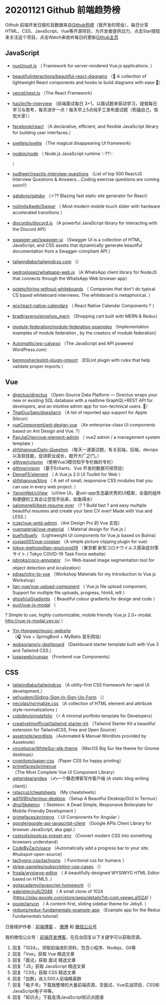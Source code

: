 # 20201121 Github 前端趋势榜

Github 前端开发日报栏目数据来自[Github热榜](https://github.qdkfweb.cn/)（我开发的爬虫），每日分享HTML、CSS、JavaScript、Vue等开源项目，为开发者提供动力，点击Star按钮来关注这个项目，点击Watch来收听每日的更新[Github主页](https://github.com/kujian/githubTrending)
## JavaScript

* [nuxt/nuxt.js](https://github.com/nuxt/nuxt.js) （
        Framework for server-rendered Vue.js applications.
      ）
* [beautifulinteractions/beautiful-react-diagrams](https://github.com/beautifulinteractions/beautiful-react-diagrams) （&#x1f48e; A collection of lightweight React components and hooks to build diagrams with ease &#x1f48e;）
* [vercel/next.js](https://github.com/vercel/next.js) （The React Framework）
* [haizlin/fe-interview](https://github.com/haizlin/fe-interview) （前端面试每日 3+1，以面试题来驱动学习，提倡每日学习与思考，每天进步一点！每天早上5点纯手工发布面试题（死磕自己，愉悦大家））
* [facebook/react](https://github.com/facebook/react) （A declarative, efficient, and flexible JavaScript library for building user interfaces.）
* [sveltejs/svelte](https://github.com/sveltejs/svelte) （The magical disappearing UI framework）
* [nodejs/node](https://github.com/nodejs/node) （
        Node.js JavaScript runtime ✨??✨

      ）
* [sudheerj/reactjs-interview-questions](https://github.com/sudheerj/reactjs-interview-questions) （List of top 500 ReactJS Interview Questions &amp; Answers....Coding exercise questions are coming soon!!）
* [gatsbyjs/gatsby](https://github.com/gatsbyjs/gatsby) （⚛️?? Blazing fast static site generator for React）
* [nolimits4web/Swiper](https://github.com/nolimits4web/swiper) （
        Most modern mobile touch slider with hardware accelerated transitions
      ）
* [discordjs/discord.js](https://github.com/discordjs/discord.js) （A powerful JavaScript library for interacting with the Discord API）
* [swagger-api/swagger-ui](https://github.com/swagger-api/swagger-ui) （Swagger UI is a collection of HTML, JavaScript, and CSS assets that dynamically generate beautiful documentation from a Swagger-compliant API.）
* [tailwindlabs/tailwindcss.com](https://github.com/tailwindlabs/tailwindcss.com) （）
* [pedroslopez/whatsapp-web.js](https://github.com/pedroslopez/whatsapp-web.js) （A WhatsApp client library for NodeJS that connects through the WhatsApp Web browser app）
* [poteto/hiring-without-whiteboards](https://github.com/poteto/hiring-without-whiteboards) （
        Companies that don't do typical CS based whiteboard interviews. The whiteboard is metaphorical.
      ）
* [wix/react-native-calendars](https://github.com/wix/react-native-calendars) （
        React Native Calendar Components ? 
      ）
* [bradtraversy/proshop_mern](https://github.com/bradtraversy/proshop_mern) （Shopping cart built with MERN &amp; Redux）
* [module-federation/module-federation-examples](https://github.com/module-federation/module-federation-examples) （Implementation examples of module federation , by the creators of module federation）
* [Automattic/wp-calypso](https://github.com/Automattic/wp-calypso) （The JavaScript and API powered WordPress.com）
* [benmosher/eslint-plugin-import](https://github.com/benmosher/eslint-plugin-import) （ESLint plugin with rules that help validate proper imports.）

## Vue

* [directus/directus](https://github.com/directus/directus) （Open-Source Data Platform — Directus wraps your new or existing SQL database with a realtime GraphQL+REST API for developers, and an intuitive admin app for non-technical users. &#x1f430;）
* [ThatGuySam/doesitarm](https://github.com/ThatGuySam/doesitarm) （A list of reported app support for Apple Silicon）
* [vueComponent/ant-design-vue](https://github.com/vueComponent/ant-design-vue) （An enterprise-class UI components based on Ant Design and Vue. ?）
* [PanJiaChen/vue-element-admin](https://github.com/PanJiaChen/vue-element-admin) （
        vue2 admin / a management system template
      ）
* [shfshanyue/Daily-Question](https://github.com/shfshanyue/Daily-Question) （每天一道面试题，有关前端，后端，devops以及软技能，促进职业成长，敲开大厂之门。）
* [githyw/column](https://github.com/githyw/column) （使用Vue3模仿知乎专栏做的专栏）
* [githyw/vision](https://github.com/githyw/vision) （基于Echarts、Vue 开发的数据可视项目）
* [ElemeFE/element](https://github.com/ElemeFE/element) （
        A Vue.js 2.0 UI Toolkit for Web
      ）
* [shfshanyue/blog](https://github.com/shfshanyue/blog) （
        A set of small, responsive CSS modules that you can use in every web project.
      ）
* [YanxinNet/uView](https://github.com/YanxinNet/uView) （uView UI，是uni-app生态最优秀的UI框架，全面的组件和便捷的工具会让您信手拈来，如鱼得水）
* [salomonelli/best-resume-ever](https://github.com/salomonelli/best-resume-ever) （? ? Build fast ? and easy multiple beautiful resumes and create your best CV ever! Made with Vue and LESS.）
* [iczer/vue-antd-admin](https://github.com/iczer/vue-antd-admin) （Ant Design Pro 的 Vue 实现）
* [vuematerial/vue-material](https://github.com/vuematerial/vue-material) （
        Material design for Vue.js
      ）
* [buefy/buefy](https://github.com/buefy/buefy) （Lightweight UI components for Vue.js based on Bulma）
* [xyxiao001/vue-cropper](https://github.com/xyxiao001/vue-cropper) （A simple picture clipping plugin for vue）
* [tokyo-metropolitan-gov/covid19](https://github.com/tokyo-metropolitan-gov/covid19) （東京都 新型コロナウイルス感染症対策サイト / Tokyo COVID-19 Task Force website）
* [jsbroks/coco-annotator](https://github.com/jsbroks/coco-annotator) （✏️ Web-based image segmentation tool for object detection and localization）
* [sdras/intro-to-vue](https://github.com/sdras/intro-to-vue) （Workshop Materials for my Introduction to Vue.js Workshop）
* [lian-yue/vue-upload-component](https://github.com/lian-yue/vue-upload-component) （
        Vue.js file upload component, Support for multiple file uploads, progress, html4, ie9
      ）
* [ghosh/uiGradients](https://github.com/ghosh/uiGradients) （
        Beautiful colour gradients for design and code
      ）
* [euvl/vue-js-modal](https://github.com/euvl/vue-js-modal) （
        
? Simple to use, highly customizable, mobile friendly Vue.js 2.0+ modal. <a href="http://vue-js-modal.yev.io/">http://vue-js-modal.yev.io/</a>
      ）
* [Yin-Hongwei/music-website](https://github.com/Yin-Hongwei/music-website) （&#x1f3a7; Vue + SpringBoot + MyBatis 音乐网站）
* [wobsoriano/v-dashboard](https://github.com/wobsoriano/v-dashboard) （Dashboard starter template built with Vue 3 and Tailwind CSS.）
* [lusaxweb/vuesax](https://github.com/lusaxweb/vuesax) （Frontend vue Components）

## CSS

* [tailwindlabs/tailwindcss](https://github.com/tailwindlabs/tailwindcss) （A utility-first CSS framework for rapid UI development.）
* [sefyudem/Sliding-Sign-In-Sign-Up-Form](https://github.com/sefyudem/Sliding-Sign-In-Sign-Up-Form) （）
* [necolas/normalize.css](https://github.com/necolas/normalize.css) （A collection of HTML element and attribute style-normalizations
      ）
* [cobidev/simplefolio](https://github.com/cobidev/simplefolio) （⚡️ A minimal portfolio template for Developers）
* [creativetimofficial/tailwind-starter-kit](https://github.com/creativetimofficial/tailwind-starter-kit) （Tailwind Starter Kit a beautiful extension for TailwindCSS, Free and Open Source）
* [assetnote/wordlists](https://github.com/assetnote/wordlists) （Automated &amp; Manual Wordlists provided by Assetnote）
* [vinceliuice/WhiteSur-gtk-theme](https://github.com/vinceliuice/WhiteSur-gtk-theme) （MacOS Big Sur like theme for Gnome desktops）
* [cognitom/paper-css](https://github.com/cognitom/paper-css) （Paper CSS for happy printing）
* [primefaces/primevue](https://github.com/primefaces/primevue) （The Most Complete Vue UI Component Library）
* [getgridea/gridea](https://github.com/getgridea/gridea) （✍️一个静态博客写作客户端 (A static blog writing client)）
* [rstacruz/cheatsheets](https://github.com/rstacruz/cheatsheets) （My cheatsheets）
* [adi1090x/termux-desktop](https://github.com/adi1090x/termux-desktop) （Setup A Beautiful Desktop/GUI In Termux）
* [dhg/Skeleton](https://github.com/dhg/Skeleton) （
        Skeleton: A Dead Simple, Responsive Boilerplate for Mobile-Friendly Development
      ）
* [primefaces/primeng](https://github.com/primefaces/primeng) （
        UI Components for Angular
      ）
* [google/google-api-javascript-client](https://github.com/google/google-api-javascript-client) （Google APIs Client Library for browser JavaScript, aka gapi.）
* [csstools/postcss-preset-env](https://github.com/csstools/postcss-preset-env) （Convert modern CSS into something browsers understand）
* [CodeByZach/pace](https://github.com/CodeByZach/pace) （Automatically add a progress bar to your site. #hubspot-open-source）
* [tachyons-css/tachyons](https://github.com/tachyons-css/tachyons) （
        Functional css for humans
      ）
* [stripe-samples/subscription-use-cases](https://github.com/stripe-samples/subscription-use-cases) （）
* [froala/wysiwyg-editor](https://github.com/froala/wysiwyg-editor) （
        A beautifully designed WYSIWYG HTML Editor based on HTML5.
      ）
* [goitacademy/javascript-homework](https://github.com/goitacademy/javascript-homework) （）
* [gabrielecirulli/2048](https://github.com/gabrielecirulli/2048) （
        A small clone of 1024 (<a href="https://play.google.com/store/apps/details?id=com.veewo.a1024">https://play.google.com/store/apps/details?id=com.veewo.a1024</a>)
      ）
* [poole/lanyon](https://github.com/poole/lanyon) （
        A content-first, sliding sidebar theme for Jekyll.
      ）
* [reduxjs/redux-fundamentals-example-app](https://github.com/reduxjs/redux-fundamentals-example-app) （Example app for the Redux Fundamentals tutorial）


日报维护作者：[前端博客](https://qdkfweb.cn/) 、 [微博](https://qdkfweb.cn/go/weibo) 和 [微信公众号](https://open.weixin.qq.com/qr/code?username=caibaojian_com)

我的微信公众号：[前端开发博客](https://open.weixin.qq.com/qr/code?username=caibaojian_com)，在后台回复以下关键字可以获取资源。

1. 回复「1024」，领取前端进阶资料，包含小程序、Nodejs、Git等
2. 回复「Vue」获取 Vue 精选文章
3. 回复「面试」获取 面试 精选文章
4. 回复「JS」获取 JavaScript 精选文章
5. 回复「CSS」获取 CSS 精选文章
6. 回复「加群」进入500人前端精英群
7. 回复「电子书」下载我整理的大量前端资源，含面试、Vue实战项目、CSS和JavaScript电子书等。
8. 回复「知识点」下载高清JavaScript知识点图谱